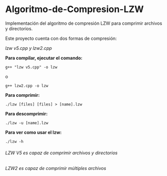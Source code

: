 # Algoritmo-de-Compresion-LZW
Implementación del algoritmo de compresión LZW para comprimir archivos y directorios.

Este proyecto cuenta con dos formas de compresión:

*lzw v5.cpp y lzw2.cpp*

**Para compilar, ejecutar el comando:**
  ```
  g++ "lzw v5.cpp" -o lzw
  ```
 o 
   ```
  g++ lzw2.cpp -o lzw
  ```
**Para comprimir:**
 ```
 ./lzw [files] [files] > [name].lzw 
 ```
**Para descomprimir:**
 ```
 ./lzw -u [name].lzw 
 ```
**Para ver como usar el lzw:**
  ```
  ./lzw -h
  ```
  
  ###### LZW V5 es capaz de comprimir archivos y directorios
  ###### LZW2 es capaz de comprimir múltiples archivos


